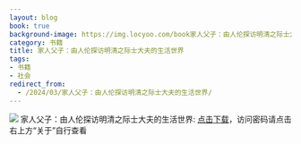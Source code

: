 ```yaml
---
layout: blog
book: true
background-image: https://img.locyoo.com/book家人父子：由人伦探访明清之际士大夫的生活世界.jpg
category: 书籍
title: 家人父子：由人伦探访明清之际士大夫的生活世界
tags:
- 书籍
- 社会
redirect_from:
  - /2024/03/家人父子：由人伦探访明清之际士大夫的生活世界/
---
```

![](https://img.locyoo.com/book家人父子：由人伦探访明清之际士大夫的生活世界.jpg)
家人父子：由人伦探访明清之际士大夫的生活世界: <a name = "ref1" href="https://url18.ctfile.com/f/50983618-1418306498-203f0c?p=3619">点击下载</a>，访问密码请点击右上方“关于”自行查看